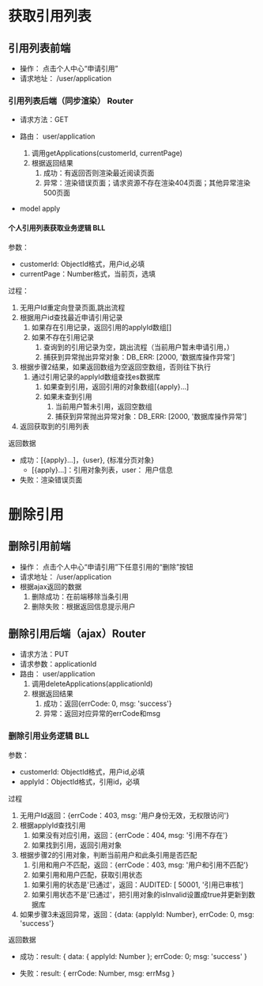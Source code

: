 <!-- 作者：胡铁平
日期：2019-12-8 -->

# 获取引用列表

## 引用列表前端

- 操作： 点击个人中心“申请引用”
- 请求地址： /user/application

### 引用列表后端（同步渲染） Router

- 请求方法：GET
- 路由： user/application
    1. 调用getApplications(customerId, currentPage)
    2. 根据返回结果
       1. 成功：有返回否则渲染最近阅读页面
       2. 异常：渲染错误页面；请求资源不存在渲染404页面；其他异常渲染500页面

- model apply

#### 个人引用列表获取业务逻辑 BLL

参数：

- customerId: ObjectId格式，用户id,必填
- currentPage：Number格式，当前页，选填

过程：
<!-- 以下数个问题同上 -->
  1. 无用户Id重定向登录页面,跳出流程
  2. 根据用户id查找最近申请引用记录
     1. 如果存在引用记录，返回引用的applyId数组[]
     2. 如果不存在引用记录
        1. 查询到的引用记录为空，跳出流程（当前用户暂未申请引用，）
        2. 捕获到异常抛出异常对象：DB_ERR: [2000, '数据库操作异常']
  3. 根据步骤2结果，如果返回数组为空返回空数组，否则往下执行
     1. 通过引用记录的applyId数组查找es数据库
        1. 如果查到引用，返回引用的对象数组[{apply}...]
        2. 如果未查到引用
           1. 当前用户暂未引用，返回空数组
           2. 捕获到异常抛出异常对象：DB_ERR: [2000, '数据库操作异常']
  4. 返回获取到的引用列表

返回数据

- 成功：[{apply}...]，{user}, {标准分页对象}
  - [{apply}...]：引用对象列表，user： 用户信息
- 失败：渲染错误页面

# 删除引用

## 删除引用前端

- 操作： 点击个人中心“申请引用”下任意引用的“删除”按钮
- 请求地址： /user/application
- 根据ajax返回的数据
    1. 删除成功：在前端移除当条引用
    2. 删除失败：根据返回信息提示用户

## 删除引用后端（ajax）Router

- 请求方法：PUT
- 请求参数：applicationId
- 路由： user/application
    1. 调用deleteApplications(applicationId)
    2. 根据返回结果
       1. 成功：返回{errCode: 0, msg: 'success'}
       2. 异常：返回对应异常的errCode和msg

### 删除引用业务逻辑 BLL

参数：

- customerId: ObjectId格式，用户id,必填
- applyId：ObjectId格式，引用id，必填

过程

  1. 无用户Id返回：{errCode：403, msg: '用户身份无效，无权限访问'}
  2. 根据applyId查找引用
     1. 如果没有对应引用，返回：{errCode：404, msg: '引用不存在'}
     2. 如果找到引用，返回引用对象
  3. 根据步骤2的引用对象，判断当前用户和此条引用是否匹配
     1. 引用和用户不匹配，返回：{errCode：403, msg: '用户和引用不匹配'}
     2. 如果引用和用户匹配，获取引用状态
     <!-- 错误代码的设置？ 枚举值 1:> 50001 常量 AUDITED MSG -->
        1. 如果引用的状态是'已通过'，返回：AUDITED: [ 50001, '引用已审核']
        2. 如果引用状态不是'已通过'，把引用对象的isInvalid设置成true并更新到数据库
  4. 如果步骤3未返回异常，返回：{data: {applyId: Number}, errCode: 0, msg: 'success'}

返回数据

- 成功：result: {
          data: {
            applyId: Number
          };
          errCode: 0;
          msg: 'success'
        }

- 失败：result: {
          errCode: Number,
          msg: errMsg
        }
